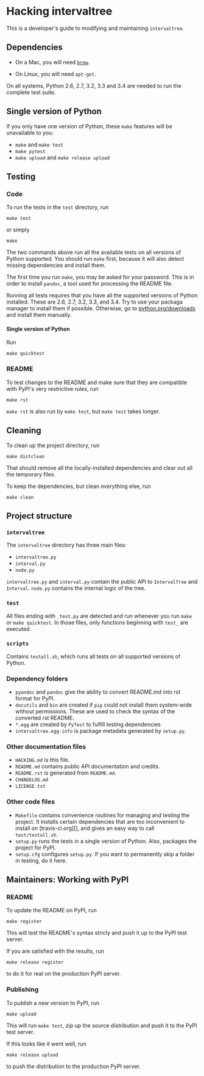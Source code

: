 Hacking intervaltree
====================

This is a developer's guide to modifying and maintaining `intervaltree`.

## Dependencies

* On a Mac, you will need [`brew`][brew].

* On Linux, you will need `apt-get`.

On all systems, Python 2.6, 2.7, 3.2, 3.3 and 3.4 are needed to run the complete test suite. 

## Single version of Python

If you only have one version of Python, these `make` features will be unavailable to you:

* `make` and `make test`
* `make pytest`
* `make upload` and `make release upload`
     

## Testing

### Code

To run the tests in the `test` directory, run

    make test

or simply

    make

The two commands above run all the available tests on all versions of Python supported. You should run `make` first, because it will also detect missing dependencies and install them.

The first time you run `make`, you may be asked for your password. This is in order to install `pandoc`, a tool used for processing the README file.

Running all tests requires that you have all the supported versions of Python installed. These are 2.6, 2.7, 3.2, 3.3, and 3.4. Try to use your packaga manager to install them if possible. Otherwise, go to [python.org/downloads][] and install them manually.

#### Single version of Python

Run

    make quicktest

### README

To test changes to the README and make sure that they are compatible with PyPI's very restrictive rules, run

    make rst

`make rst` is also run by `make test`, but `make test` takes longer.


## Cleaning

To clean up the project directory, run 
    
    make distclean
    
That should remove all the locally-installed dependencies and clear out all the temporary files.

To keep the dependencies, but clean everything else, run

    make clean


## Project structure

### `intervaltree`

The `intervaltree` directory has three main files:

* `intervaltree.py`
* `interval.py`
* `node.py`

`intervaltree.py` and `interval.py` contain the public API to `IntervalTree` and `Interval`. `node.py` contains the internal logic of the tree.
 
### `test`

All files ending with `_test.py` are detected and run whenever you run `make` or `make quicktest`. In those files, only functions beginning with `test_` are executed.

### `scripts`

Contains `testall.sh`, which runs all tests on all supported versions of Python.

### Dependency folders

* `pyandoc` and `pandoc` give the ability to convert README.md into rst format for PyPI.
* `docutils` and `bin` are created if `pip` could not install them system-wide without permissions. These are used to check the syntax of the converted rst README.
* `*.egg` are created by `PyTest` to fulfill testing dependencies
* `intervaltree.egg-info` is package metadata generated by `setup.py`.

### Other documentation files

* `HACKING.md` is this file.
* `README.md` contains public API documentation and credits.
* `README.rst` is generated from `README.md`.
* `CHANGELOG.md`
* `LICENSE.txt`

### Other code files

* `Makefile` contains convenience routines for managing and testing the project. It installs certain dependencies that are too inconvenient to install on [travis-ci.org][], and gives an easy way to call `test/testall.sh`.
* `setup.py` runs the tests in a single version of Python. Also, packages the project for PyPI.
* `setup.cfg` configures `setup.py`. If you want to permanently skip a folder in testing, do it here.

## Maintainers: Working with PyPI

### README

To update the README on PyPI, run

    make register

This will test the README's syntax stricly and push it up to the PyPI test server.
 
If you are satisfied with the results, run

    make release register

to do it for real on the production PyPI server.

### Publishing

To publish a new version to PyPI, run

    make upload

This will run `make test`, zip up the source distribution and push it to the PyPI test server.

If this looks like it went well, run

    make release upload

to push the distribution to the production PyPI server.


[brew]: http://brew.sh/
[python.org/downloads]: http://www.python.org/downloads
